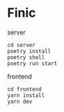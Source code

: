 # Finic

server
```
cd server
poetry install
poetry shell
poetry run start
```

frontend
```
cd frontend
yarn install
yarn dev
```